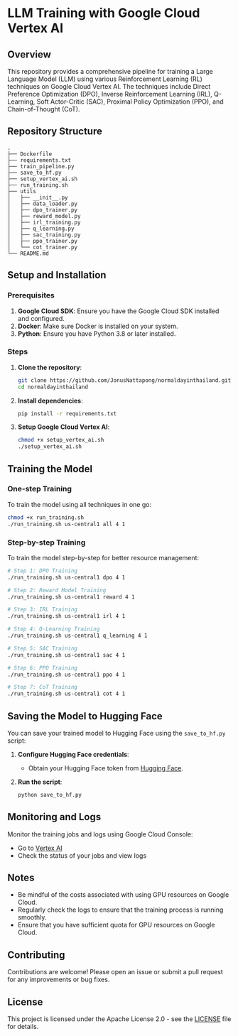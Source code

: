 # LLM Training with Google Cloud Vertex AI

## Overview

This repository provides a comprehensive pipeline for training a Large Language Model (LLM) using various Reinforcement Learning (RL) techniques on Google Cloud Vertex AI. The techniques include Direct Preference Optimization (DPO), Inverse Reinforcement Learning (IRL), Q-Learning, Soft Actor-Critic (SAC), Proximal Policy Optimization (PPO), and Chain-of-Thought (CoT).

## Repository Structure

```plaintext
.
├── Dockerfile
├── requirements.txt
├── train_pipeline.py
├── save_to_hf.py
├── setup_vertex_ai.sh
├── run_training.sh
├── utils
│   ├── __init__.py
│   ├── data_loader.py
│   ├── dpo_trainer.py
│   ├── reward_model.py
│   ├── irl_training.py
│   ├── q_learning.py
│   ├── sac_training.py
│   ├── ppo_trainer.py
│   └── cot_trainer.py
└── README.md
```

## Setup and Installation

### Prerequisites

1. **Google Cloud SDK**: Ensure you have the Google Cloud SDK installed and configured.
2. **Docker**: Make sure Docker is installed on your system.
3. **Python**: Ensure you have Python 3.8 or later installed.

### Steps

1. **Clone the repository**:
    ```bash
    git clone https://github.com/JonusNattapong/normaldayinthailand.git
    cd normaldayinthailand
    ```

2. **Install dependencies**:
    ```bash
    pip install -r requirements.txt
    ```

3. **Setup Google Cloud Vertex AI**:
    ```bash
    chmod +x setup_vertex_ai.sh
    ./setup_vertex_ai.sh
    ```

## Training the Model

### One-step Training

To train the model using all techniques in one go:

```bash
chmod +x run_training.sh
./run_training.sh us-central1 all 4 1
```

### Step-by-step Training

To train the model step-by-step for better resource management:

```bash
# Step 1: DPO Training
./run_training.sh us-central1 dpo 4 1

# Step 2: Reward Model Training
./run_training.sh us-central1 reward 4 1

# Step 3: IRL Training
./run_training.sh us-central1 irl 4 1

# Step 4: Q-Learning Training
./run_training.sh us-central1 q_learning 4 1

# Step 5: SAC Training
./run_training.sh us-central1 sac 4 1

# Step 6: PPO Training
./run_training.sh us-central1 ppo 4 1

# Step 7: CoT Training
./run_training.sh us-central1 cot 4 1
```

## Saving the Model to Hugging Face

You can save your trained model to Hugging Face using the `save_to_hf.py` script:

1. **Configure Hugging Face credentials**:
    - Obtain your Hugging Face token from [Hugging Face](https://huggingface.co/settings/tokens).

2. **Run the script**:
    ```bash
    python save_to_hf.py
    ```

## Monitoring and Logs

Monitor the training jobs and logs using Google Cloud Console:
- Go to [Vertex AI](https://console.cloud.google.com/vertex-ai)
- Check the status of your jobs and view logs

## Notes

- Be mindful of the costs associated with using GPU resources on Google Cloud.
- Regularly check the logs to ensure that the training process is running smoothly.
- Ensure that you have sufficient quota for GPU resources on Google Cloud.

## Contributing

Contributions are welcome! Please open an issue or submit a pull request for any improvements or bug fixes.

## License

This project is licensed under the Apache License 2.0 - see the [LICENSE](LICENSE) file for details.
